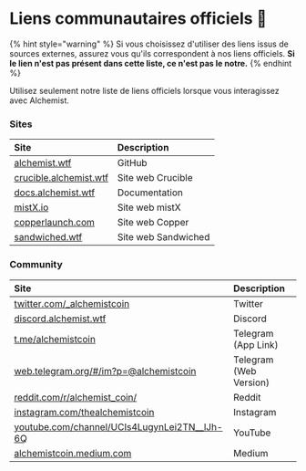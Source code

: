 # Liens communautaires officiels 🔗

{% hint style="warning" %}
Si vous choisissez d'utiliser des liens issus de sources externes, assurez vous qu'ils correspondent à nos liens officiels. **Si le lien n'est pas présent dans cette liste, ce n'est pas le notre.**
{% endhint %}

Utilisez seulement notre liste de liens officiels lorsque vous interagissez avec Alchemist.

### Sites

| Site | Description |
| :--- | :--- |
| [alchemist.wtf](http://alchemist.wtf) | GitHub |
| [crucible.alchemist.wtf](https://crucible.alchemist.wtf/) | Site web Crucible |
| [docs.alchemist.wtf](https://docs.alchemist.wtf) | Documentation |
| [mistX.io](https://mistx.io/) | Site web mistX |
| [copperlaunch.com](https://copperlaunch.com/) | Site web Copper |
| [sandwiched.wtf](https://sandwiched.wtf/) | Site web Sandwiched |

### Community

| Site | Description |
| :--- | :--- |
| [twitter.com/\_alchemistcoin](https://twitter.com/_alchemistcoin) | Twitter |
| [discord.alchemist.wtf](http://discord.alchemist.wtf) | Discord |
| [t.me/alchemistcoin](https://t.me/alchemistcoin) | Telegram \(App Link\) |
| [web.telegram.org/\#/im?p=@alchemistcoin](https://web.telegram.org/#/im?p=@alchemistcoin) | Telegram \(Web Version\) |
| [reddit.com/r/alchemist\_coin/](https://www.reddit.com/r/alchemist_coin/) | Reddit |
| [instagram.com/thealchemistcoin](https://www.instagram.com/thealchemistcoin/) | Instagram |
| [youtube.com/channel/UCIs4LugynLei2TN\_\_lJh-6Q](https://www.youtube.com/channel/UCIs4LugynLei2TN__lJh-6Q) | YouTube |
| [alchemistcoin.medium.com](https://alchemistcoin.medium.com/) | Medium |



